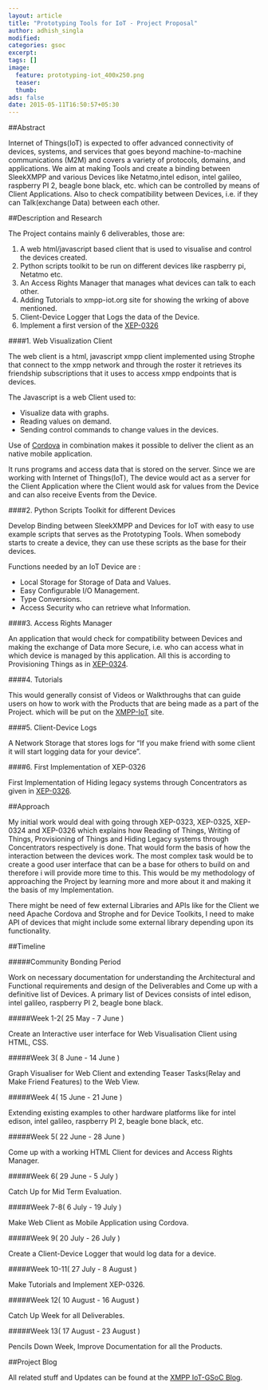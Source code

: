 ```yaml
---
layout: article
title: "Prototyping Tools for IoT - Project Proposal"
author: adhish_singla
modified:
categories: gsoc
excerpt:
tags: []
image:
  feature: prototyping-iot_400x250.png
  teaser:
  thumb:
ads: false
date: 2015-05-11T16:50:57+05:30
---
```


##Abstract

Internet of Things(IoT) is expected to offer advanced connectivity of devices, systems, and services that goes beyond machine-to-machine communications (M2M) and covers a variety of protocols, domains, and applications. We aim at making Tools and create a binding between SleekXMPP and various Devices like Netatmo,intel edison, intel galileo, raspberry PI 2, beagle bone black, etc. which can be controlled by means of Client Applications. Also to check compatibility between Devices, i.e. if they can Talk(exchange Data) between each other.

##Description and Research

The Project contains mainly 6 deliverables, those are:

1. A web html/javascript based client that is used to visualise and control the devices created.
2. Python scripts toolkit to be run on different devices like raspberry pi, Netatmo etc.
3. An Access Rights Manager that manages what devices can talk to each other.
4. Adding Tutorials to xmpp-iot.org site for showing the wrking of above mentioned.
5. Client-Device Logger that Logs the data of the Device.
6. Implement a first version of the [XEP-0326](http://xmpp.org/extensions/xep-0326.html)

####1. Web Visualization Client

The web client is a html, javascript xmpp client implemented using Strophe that connect to the xmpp network and through the roster it retrieves its friendship subscriptions that it uses to access xmpp endpoints that is devices.

The Javascript is a web Client used to:

* Visualize data with graphs.
* Reading values on demand.
* Sending control commands to change values in the devices.

Use of [Cordova](http://cordova.apache.org/) in combination makes it possible to deliver the client as an native mobile application.

It runs programs and access data that is stored on the server. Since we are working with Internet of Things(IoT), The device would act as a server for the Client Application where the Client would ask for values from the Device and can also receive Events from the Device.

####2. Python Scripts Toolkit for different Devices

Develop Binding between SleekXMPP and Devices for IoT with easy to use example scripts that serves as the Prototyping Tools. When somebody starts to create a device, they can use these scripts as the base for their devices.

Functions needed by an IoT Device are :

* Local Storage for Storage of Data and Values.
* Easy Configurable I/O Management.
* Type Conversions.
* Access Security who can retrieve what Information.

####3. Access Rights Manager

An application that would check for compatibility between Devices and making the exchange of Data more Secure, i.e. who can access what in which device is managed by this application. All this is according to Provisioning Things as in [XEP-0324](http://xmpp.org/extensions/xep-0324.html).

####4. Tutorials

This would generally consist of Videos or Walkthroughs that can guide users on how to work with the Products that are being made as a part of the Project. which will be put on the [XMPP-IoT](http://xmpp-iot.github.io/) site.

####5. Client-Device Logs

A Network Storage that stores logs for “If you make friend with some client it will start logging data for your device”.

####6. First Implementation of XEP-0326

First Implementation of Hiding legacy systems through Concentrators as given in [XEP-0326](http://xmpp.org/extensions/xep-0326.html).

##Approach

My initial work would deal with going through XEP-0323,  XEP-0325, XEP-0324 and XEP-0326 which explains how Reading of Things, Writing of Things, Provisioning of Things and Hiding Legacy systems through Concentrators respectively is done. That would form the basis of how the interaction between the devices work. The most complex task would be to create a good user interface that can be a base for others to build on and therefore i will provide more time to this. This would be my methodology of approaching the Project by learning more and more about it and making it the basis of my Implementation.


There might be need of few external Libraries and APIs like for the Client we need Apache Cordova and Strophe and for Device Toolkits, I need to make API of devices that might include some external library depending upon its functionality.

##Timeline

#####Community Bonding Period

Work on necessary documentation for understanding the Architectural and Functional requirements and design of the Deliverables and Come up with a definitive list of Devices. A primary list of Devices consists of intel edison, intel galileo, raspberry PI 2, beagle bone black.

#####Week 1-2( 25 May - 7 June )

Create an Interactive user interface for Web Visualisation Client using HTML, CSS.

#####Week 3( 8 June - 14 June )

Graph Visualiser for Web Client and extending Teaser Tasks(Relay and Make Friend Features) to the Web View.

#####Week 4( 15 June - 21 June )

Extending existing examples to other hardware platforms like for intel edison, intel galileo, raspberry PI 2, beagle bone black, etc.

#####Week 5( 22 June - 28 June )

Come up with a working HTML Client for devices and Access Rights Manager.

#####Week 6( 29 June - 5 July )

Catch Up for Mid Term Evaluation.

#####Week 7-8( 6 July - 19 July )

Make Web Client as Mobile Application using Cordova.

#####Week 9( 20 July - 26 July )

Create a Client-Device Logger that would log data for a device.

#####Week 10-11( 27 July - 8 August )

Make Tutorials and Implement XEP-0326.

#####Week 12( 10 August - 16 August )

Catch Up Week for all Deliverables.

#####Week 13( 17 August - 23 August )

Pencils Down Week, Improve Documentation for all the Products.

##Project Blog

All related stuff and Updates can be found at the [XMPP IoT-GSoC Blog](http://xmpp-iot.github.io/gsoc/).
